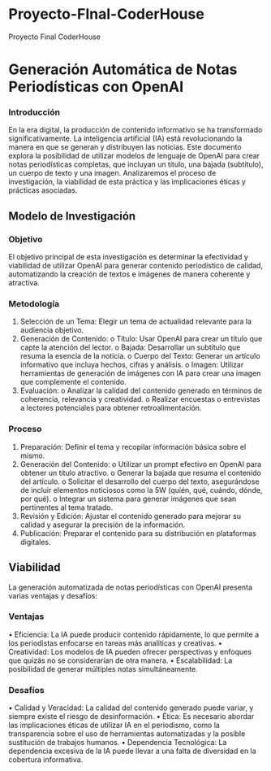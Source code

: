 # Proyecto-FInal-CoderHouse
Proyecto Final CoderHouse
# Generación Automática de Notas Periodísticas con OpenAI
### Introducción
En la era digital, la producción de contenido informativo se ha transformado significativamente. La inteligencia artificial (IA) está revolucionando la manera en que se generan y distribuyen las noticias. Este documento explora la posibilidad de utilizar modelos de lenguaje de OpenAI para crear notas periodísticas completas, que incluyan un título, una bajada (subtítulo), un cuerpo de texto y una imagen. Analizaremos el proceso de investigación, la viabilidad de esta práctica y las implicaciones éticas y prácticas asociadas.

##  Modelo de Investigación
### Objetivo
El objetivo principal de esta investigación es determinar la efectividad y viabilidad de utilizar OpenAI para generar contenido periodístico de calidad, automatizando la creación de textos e imágenes de manera coherente y atractiva.
### Metodología
1.	Selección de un Tema: Elegir un tema de actualidad relevante para la audiencia objetivo.
2.	Generación de Contenido:
o	Título: Usar OpenAI para crear un título que capte la atención del lector.
o	Bajada: Desarrollar un subtítulo que resuma la esencia de la noticia.
o	Cuerpo del Texto: Generar un artículo informativo que incluya hechos, cifras y análisis.
o	Imagen: Utilizar herramientas de generación de imágenes con IA para crear una imagen que complemente el contenido.
3.	Evaluación:
o	Analizar la calidad del contenido generado en términos de coherencia, relevancia y creatividad.
o	Realizar encuestas o entrevistas a lectores potenciales para obtener retroalimentación.

### Proceso
1.	Preparación: Definir el tema y recopilar información básica sobre el mismo.
2.	Generación del Contenido:
o	Utilizar un prompt efectivo en OpenAI para obtener un título atractivo.
o	Generar la bajada que resuma el contenido del artículo.
o	Solicitar el desarrollo del cuerpo del texto, asegurándose de incluir elementos noticiosos como la 5W (quién, qué, cuándo, dónde, por qué).
o	Integrar un sistema para generar imágenes que sean pertinentes al tema tratado.
3.	Revisión y Edición: Ajustar el contenido generado para mejorar su calidad y asegurar la precisión de la información.
4.	Publicación: Preparar el contenido para su distribución en plataformas digitales.
## Viabilidad
La generación automatizada de notas periodísticas con OpenAI presenta varias ventajas y desafíos:
### Ventajas
•	Eficiencia: La IA puede producir contenido rápidamente, lo que permite a los periodistas enfocarse en tareas más analíticas y creativas.
•	Creatividad: Los modelos de IA pueden ofrecer perspectivas y enfoques que quizás no se considerarían de otra manera.
•	Escalabilidad: La posibilidad de generar múltiples notas simultáneamente.
### Desafíos
•	Calidad y Veracidad: La calidad del contenido generado puede variar, y siempre existe el riesgo de desinformación.
•	Ética: Es necesario abordar las implicaciones éticas de utilizar IA en el periodismo, como la transparencia sobre el uso de herramientas automatizadas y la posible sustitución de trabajos humanos.
•	Dependencia Tecnológica: La dependencia excesiva de la IA puede llevar a una falta de diversidad en la cobertura informativa.


